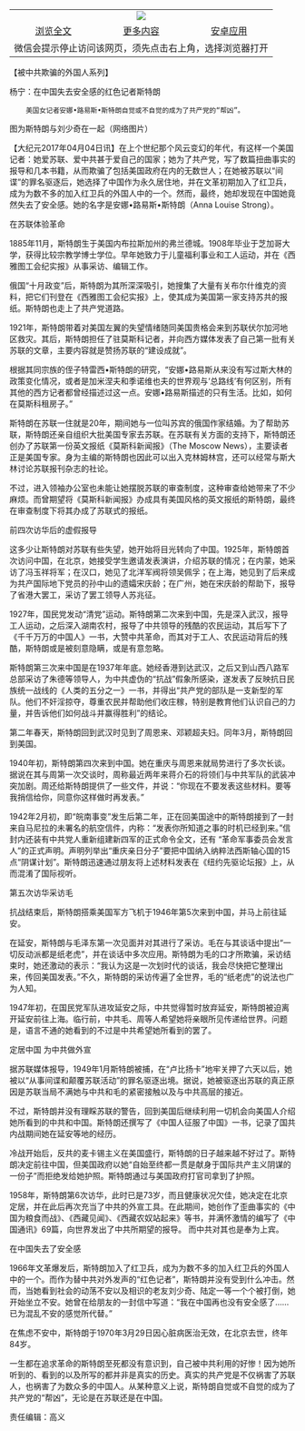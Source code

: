 

<table>
  <tr>
    <td align="center" colspan="3">
      <a href="https://github.com/ogate/ogate/blob/master/README.md"><img src="https://cloud.githubusercontent.com/assets/11880933/13434984/f430fae2-e012-11e5-814f-c2df1e82b247.jpg"/></a>
    </td>
  </tr>
  <tr>
    <td align="center">
      <a href="https://s3.ap-south-1.amazonaws.com/ogatem/oGate.htm?c816144&from=oNote">浏览全文</a>
    </td>
    <td align="center">
      <a href="https://s3.ap-south-1.amazonaws.com/ogatem/oGate.htm?from=oNote">更多内容</a>
    </td>
    <td align="center">
      <a href="https://raw.githubusercontent.com/ogate/up/master/ogate.apk">安卓应用</a>
    </td>
  </tr>
  <tr>
    <td align="center" colspan="3">
      微信会提示停止访问该网页，须先点击右上角，选择浏览器打开
    </td>
  </tr>
</table>    


【被中共欺骗的外国人系列】

杨宁：在中国失去安全感的红色记者斯特朗






        美国女记者安娜•路易斯•斯特朗自觉或不自觉的成为了共产党的“帮凶”。
图为斯特朗与刘少奇在一起（网络图片）



【大纪元2017年04月04日讯】在上个世纪那个风云变幻的年代，有这样一个美国记者：她爱苏联、爱中共甚于爱自己的国家；她为了共产党，写了数篇扭曲事实的报导和几本书籍，从而欺骗了包括美国政府在内的无数世人；在她被苏联以“间谍”的罪名驱逐后，她选择了中国作为永久居住地，并在文革初期加入了红卫兵，成为为数不多的加入红卫兵的外国人中的一个。然而，最终，她却发现在中国她竟然失去了安全感。她的名字是安娜•路易斯•斯特朗（Anna Louise Strong）。


在苏联体验革命


1885年11月，斯特朗生于美国内布拉斯加州的弗兰德城。1908年毕业于芝加哥大学，获得比较宗教学博士学位。早年她致力于儿童福利事业和工人运动，并在《西雅图工会纪实报》从事采访、编辑工作。


俄国“十月政变”后，斯特朗为其所深深吸引，她搜集了大量有关布尔什维克的资料，把它们刊登在《西雅图工会纪实报》上，使其成为美国第一家支持苏共的报纸。斯特朗也走上了共产党道路。


1921年，斯特朗带着对美国左翼的失望情绪随同美国贵格会来到苏联伏尔加河地区救灾。其后，斯特朗担任了驻莫斯科记者，并向西方媒体发表了自己第一批有关苏联的文章，主要内容就是赞扬苏联的“建设成就”。


根据其同宗族的侄子特雷西•斯特朗的研究，“安娜•路易斯从来没有写过斯大林的政策变化情况，或者是加米涅夫和季诺维也夫的世界观与‘总路线’有何区别，所有其他的西方记者都曾经描述过这一点。安娜•路易斯描述的只有生活。比如，如何在莫斯科租房子。”


斯特朗在苏联一住就是20年，期间她与一位叫苏宾的俄国作家结婚。为了帮助苏联，斯特朗还亲自组织大批美国专家去苏联。在苏联有关方面的支持下，斯特朗还创办了苏联第一份英文报纸《莫斯科新闻报》（The Moscow News），主要读者正是美国专家。身为主编的斯特朗也因此可以出入克林姆林宫，还可以经常与斯大林讨论苏联报刊杂志的社论。


不过，进入领袖办公室也未能让她摆脱苏联的审查制度，这种审查给她带来了不少麻烦。而曾期望将《莫斯科新闻报》办成具有美国风格的英文报纸的斯特朗，最终在审查制度下将其办成了苏联式的报纸。


前四次访华后的虚假报导


这多少让斯特朗对苏联有些失望，她开始将目光转向了中国。1925年，斯特朗首次访问中国，在北京，她接受学生邀请发表演讲，介绍苏联的情况；在内蒙，她采访了冯玉祥将军；在汉口，她见了北洋军阀将领吴佩孚；在上海，她见到了后来成为共产国际地下党员的孙中山的遗孀宋庆龄；在广州，她在宋庆龄的帮助下，报导了省港大罢工，采访了罢工领导人苏兆征。


1927年，国民党发动“清党”运动。斯特朗第二次来到中国，先是深入武汉，报导工人运动，之后深入湖南农村，报导了中共领导的残酷的农民运动，其后写下了《千千万万的中国人》一书，大赞中共革命，而其对于工人、农民运动背后的残酷，斯特朗或是被刻意隐瞒，或是有意忽略。


斯特朗第三次来中国是在1937年年底。她经香港到达武汉，之后又到山西八路军总部采访了朱德等领导人，为中共虚伪的“抗战”假象所感染，遂发表了反映抗日民族统一战线的《人类的五分之一》一书，并得出“共产党的部队是一支新型的军队。他们不奸淫掠夺，尊重农民并帮助他们收庄稼，特别是教育他们认识自己的力量，并告诉他们如何战斗并赢得胜利”的结论。


第二年春天，斯特朗回到武汉时见到了周恩来、邓颖超夫妇。同年3月，斯特朗回到美国。


1940年初，斯特朗第四次来到中国。她在重庆与周恩来就局势进行了多次长谈。据说在其与周第一次交谈时，周称最近两年来蒋介石的将领们与中共军队的武装冲突加剧。周还给斯特朗提供了一些文件，并说：“你现在不要发表这些材料。要等我捎信给你，同意你这样做时再发表。”


1942年2月初，即“皖南事变”发生后第二年，正在回美国途中的斯特朗接到了一封来自马尼拉的未署名的航空信件，内称：“发表你所知道之事的时机已经到来。”信封内还装有中共党人重新组建新四军的正式命令全文，还有 “革命军事委员会发言人”的正式声明。声明列举出“重庆亲日分子”要把中国纳入纳粹法西斯轴心国的15点“阴谋计划”。斯特朗迅速通过朋友将上述材料发表在《纽约先驱论坛报》上，从而混淆了国际视听。


第五次访华采访毛


抗战结束后，斯特朗搭乘美国军方飞机于1946年第5次来到中国，并马上前往延安。


在延安，斯特朗与毛泽东第一次见面并对其进行了采访。毛在与其谈话中提出“一切反动派都是纸老虎”，并在谈话中多次应用。斯特朗为毛的口才所欺骗，采访结束时，她还激动的表示：“我认为这是一次划时代的谈话，我会尽快把它整理出来，传回美国发表。”不久，斯特朗的采访传遍了全世界，毛的“纸老虎”的说法也广为人知。


1947年初，在国民党军队进攻延安之际，中共觉得暂时放弃延安，斯特朗被迫离开延安前往上海。临行前，中共毛、周等人希望她将亲眼所见传递给世界。问题是，语言不通的她看到的不过是中共希望她所看到的罢了。


定居中国 为中共做外宣


据苏联媒体报导，1949年1月斯特朗被捕，在“卢比扬卡”地牢关押了六天以后，她被以“从事间谍和颠覆苏联活动”的罪名驱逐出境。据说，她被驱逐出苏联的真正原因是苏联当局不满她与中共和毛的紧密接触以及与中共高层的接近。


不过，斯特朗并没有理睬苏联的警告，回到美国后继续利用一切机会向美国人介绍她所看到的中共和中国。斯特朗还撰写了《中国人征服了中国》一书，记录了国共内战期间她在延安等地的经历。


冷战开始后，反共的麦卡锡主义在美国盛行，斯特朗的日子越来越不好过了。斯特朗决定前往中国，但美国政府以她“自始至终都一贯是献身于国际共产主义阴谋的一份子”而拒绝发给她护照。斯特朗通过与美国政府打官司拿到了护照。


1958年，斯特朗第6次访华，此时已是73岁，而且健康状况欠佳，她决定在北京定居，并在此后再次充当了中共的外宣工具。在此期间，她创作了歪曲事实的《中国为粮食而战》、《西藏见闻》、《西藏农奴站起来》等书，并满怀激情的编写了《中国通讯》69篇，向世界发出了中共所期望的报导。 而中共对其也是奉为上宾。


在中国失去了安全感


1966年文革爆发后，斯特朗加入了红卫兵，成为为数不多的加入红卫兵的外国人中的一个。而作为替中共对外发声的“红色记者”，斯特朗并没有受到什么冲击。然而，当她看到社会的动荡不安以及相识的老友刘少奇、陆定一等一个个被打倒，她开始坐立不安。她曾在给朋友的一封信中写道：“我在中国再也没有安全感了……已为混乱不安的感觉所代替。”


在焦虑不安中，斯特朗于1970年3月29日因心脏病医治无效，在北京去世，终年84岁。


一生都在追求革命的斯特朗至死都没有意识到，自己被中共利用的好惨！因为她所听到的、看到的以及所写的都并非是真实的历史。真实的共产党是不仅祸害了苏联人，也祸害了为数众多的中国人。从某种意义上说，斯特朗自觉或不自觉的成为了共产党的“帮凶”，无论是在苏联还是在中国。


责任编辑：高义



